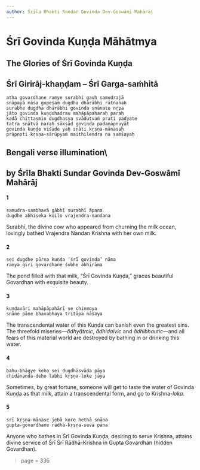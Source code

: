 ```yaml
---
author: Śrīla Bhakti Sundar Govinda Dev-Goswāmī Mahārāj
---
```



# Śrī Govinda Kuṇḍa Māhātmya

## The Glories of Śrī Govinda Kuṇḍa

## Śrī Girirāj-khaṇḍam – Śrī Garga-saṁhitā

    atha govardhane ramye surabhi gauḥ samudrajā
    snāpayā māsa gopeśaṁ dugdha dhārābhi rātnanaḥ
    surabhe dugdha dhārābhi govinda snānato nṛpa
    jāto govinda kuṇḍohadrau mahāpāpaharaḥ paraḥ
    kadā chittasmin dugdhasya svādutvaṁ prati padyate
    tatra snātvā naraḥ sākṣād govinda padamāpnuyāt
    govinda kuṇḍe viśade yaḥ snāti kṛṣṇa-mānasaḥ
    prāpnoti kṛṣṇa-sārūpyaṁ maithilendra na saṁśayaḥ

## Bengali verse illumination\

## by Śrīla Bhakti Sundar Govinda Dev-Goswāmī Mahārāj

#### 1

    samudra-sambhavā gābhī surabhī āpana
    dugdhe abhiṣeka koilo vrajendra-nandana

Surabhī, the divine cow who appeared from churning the milk ocean, lovingly bathed Vrajendra Nandan Krishna with her own milk.

#### 2

    sei dugdhe pūrṇa kuṇḍa ‘śrī govinda’ nāma
    ramya giri govardhane śobhe abhirāma

The pond filled with that milk, “Śrī Govinda Kuṇḍa,” graces beautiful Govardhan with exquisite beauty.

#### 3

    kuṇḍavāri mahāpāpahārī se chinmoya
    snāne pāne bhavabhaya tritāpa nāśaya

The transcendental water of this Kuṇḍa can banish even the greatest sins. The threefold miseries—*ādhyātmic*, *ādhidaivic* and *ādhibhautic*—and all fears of this material world are destroyed by bathing in or drinking this water.

#### 4

    bahu-bhāgye keho sei dugdhāsvāda pāya
    chidānanda-deho labhi kṛṣṇa-loke jāya

Sometimes, by great fortune, someone will get to taste the water of Govinda Kuṇḍa as that milk, attain a transcendental form, and go to Krishna-*loka*.

#### 5

    śrī kṛṣṇa-mānase jebā kore hethā snāna
    gupta-govardhane rādhā-kṛṣṇa-sevā pāna

Anyone who bathes in Śrī Govinda Kuṇḍa, desiring to serve Krishna, attains divine service of Śrī Śrī Rādhā-Krishna in Gupta Govardhan (hidden Govardhan).


> page = 336
